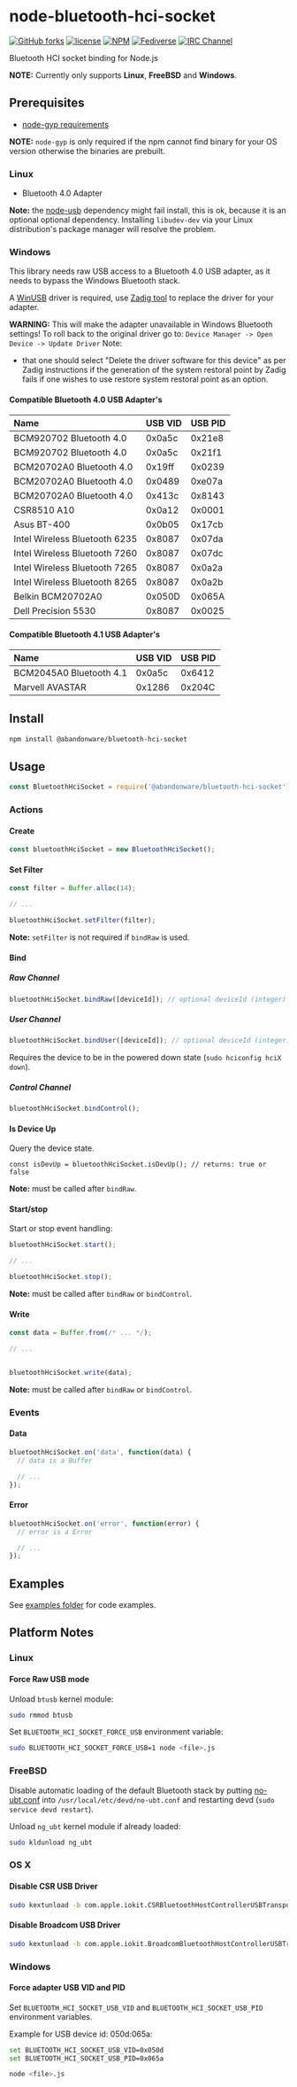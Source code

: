 # node-bluetooth-hci-socket

[![GitHub forks](
https://img.shields.io/github/forks/abandonware/node-bluetooth-hci-socket.svg?style=social&label=Fork&maxAge=2592000
)](
https://GitHub.com/abandonware/node-bluetooth-hci-socket/network/
)
[![license](
https://img.shields.io/badge/license-MIT-0.svg
)](MIT)
[![NPM](
https://img.shields.io/npm/v/@abandonware/bluetooth-hci-socket.svg
)](
https://www.npmjs.com/package/@abandonware/bluetooth-hci-socket
)
[![Fediverse](
https://img.shields.io/mastodon/follow/279303?domain=https%3A%2F%2Fmastodon.social&style=social#rzr
)](
https://mastodon.social/@rzr/103886495590566533#bluetooth-hci-socket
)
[![IRC Channel](
https://img.shields.io/badge/chat-on%20libera-brightgreen.svg
)](
https://kiwiirc.com/client/irc.libera.chat/#iot
)

Bluetooth HCI socket binding for Node.js

__NOTE:__ Currently only supports __Linux__, __FreeBSD__ and __Windows__.

## Prerequisites

 * [node-gyp requirements](https://github.com/TooTallNate/node-gyp#installation)

__NOTE:__ `node-gyp` is only required if the npm cannot find binary for your OS version otherwise the binaries are prebuilt.

### Linux

 * Bluetooth 4.0 Adapter

__Note:__ the [node-usb](https://github.com/nonolith/node-usb) dependency might fail install, this is ok, because it is an optional optional dependency. Installing ```libudev-dev``` via your Linux distribution's package manager will resolve the problem.

### Windows

This library needs raw USB access to a Bluetooth 4.0 USB adapter, as it needs to bypass the Windows Bluetooth stack.

A [WinUSB](https://msdn.microsoft.com/en-ca/library/windows/hardware/ff540196(v=vs.85).aspx) driver is required, use [Zadig tool](http://zadig.akeo.ie) to replace the driver for your adapter.

__WARNING:__ This will make the adapter unavailable in Windows Bluetooth settings! To roll back to the original driver go to: ```Device Manager -> Open Device -> Update Driver```
Note: 
- that one should select "Delete the driver software for this device" as per Zadig instructions if the generation of the system restoral point by Zadig fails if one wishes to use restore system restoral point as an option.

#### Compatible Bluetooth 4.0 USB Adapter's

| Name | USB VID | USB PID |
|:---- | :------ | :-------|
| BCM920702 Bluetooth 4.0 | 0x0a5c | 0x21e8 |
| BCM920702 Bluetooth 4.0 | 0x0a5c | 0x21f1 |
| BCM20702A0 Bluetooth 4.0 | 0x19ff | 0x0239 |
| BCM20702A0 Bluetooth 4.0 | 0x0489 | 0xe07a |
| BCM20702A0 Bluetooth 4.0 | 0x413c | 0x8143 |
| CSR8510 A10 | 0x0a12 | 0x0001 |
| Asus BT-400 | 0x0b05 | 0x17cb |
| Intel Wireless Bluetooth 6235 | 0x8087 | 0x07da |
| Intel Wireless Bluetooth 7260 | 0x8087 | 0x07dc |
| Intel Wireless Bluetooth 7265 | 0x8087 | 0x0a2a |
| Intel Wireless Bluetooth 8265 | 0x8087 | 0x0a2b |
| Belkin BCM20702A0 | 0x050D | 0x065A |
| Dell Precision 5530| 0x8087 | 0x0025 |

#### Compatible Bluetooth 4.1 USB Adapter's
| Name | USB VID | USB PID |
|:---- | :------ | :-------|
| BCM2045A0 Bluetooth 4.1 | 0x0a5c | 0x6412 |
| Marvell AVASTAR | 0x1286 | 0x204C |

## Install

```sh
npm install @abandonware/bluetooth-hci-socket
```

## Usage

```javascript
const BluetoothHciSocket = require('@abandonware/bluetooth-hci-socket');
```

### Actions

#### Create

```javascript
const bluetoothHciSocket = new BluetoothHciSocket();
```

#### Set Filter

```javascript
const filter = Buffer.alloc(14);

// ...

bluetoothHciSocket.setFilter(filter);
```

__Note:__ ```setFilter``` is not required if ```bindRaw``` is used.

#### Bind

##### Raw Channel

```javascript
bluetoothHciSocket.bindRaw([deviceId]); // optional deviceId (integer)
```

##### User Channel

```javascript
bluetoothHciSocket.bindUser([deviceId]); // optional deviceId (integer)
```

Requires the device to be in the powered down state (```sudo hciconfig hciX down```).

##### Control Channel

```javascript
bluetoothHciSocket.bindControl();
```

#### Is Device Up

Query the device state.

```
const isDevUp = bluetoothHciSocket.isDevUp(); // returns: true or false
```

__Note:__ must be called after ```bindRaw```.

#### Start/stop

Start or stop event handling:

```javascript
bluetoothHciSocket.start();

// ...

bluetoothHciSocket.stop();
```

__Note:__ must be called after ```bindRaw``` or ```bindControl```.

#### Write

```javascript
const data = Buffer.from(/* ... */);

// ...


bluetoothHciSocket.write(data);
```

__Note:__ must be called after ```bindRaw``` or ```bindControl```.

### Events

#### Data

```javascript
bluetoothHciSocket.on('data', function(data) {
  // data is a Buffer

  // ...
});
```

#### Error

```javascript
bluetoothHciSocket.on('error', function(error) {
  // error is a Error

  // ...
});
```

## Examples

See [examples folder](https://github.com/abandonware/node-bluetooth-hci-socket/blob/master/examples) for code examples.

## Platform Notes

### Linux

#### Force Raw USB mode

Unload ```btusb``` kernel module:

```sh
sudo rmmod btusb
```

Set ```BLUETOOTH_HCI_SOCKET_FORCE_USB``` environment variable:

```sh
sudo BLUETOOTH_HCI_SOCKET_FORCE_USB=1 node <file>.js
```

### FreeBSD

Disable automatic loading of the default Bluetooth stack by putting [no-ubt.conf](https://gist.github.com/myfreeweb/44f4f3e791a057bc4f3619a166a03b87) into ```/usr/local/etc/devd/no-ubt.conf``` and restarting devd (```sudo service devd restart```).

Unload ```ng_ubt``` kernel module if already loaded:

```sh
sudo kldunload ng_ubt
```

### OS X

#### Disable CSR USB Driver

```sh
sudo kextunload -b com.apple.iokit.CSRBluetoothHostControllerUSBTransport
```

#### Disable Broadcom USB Driver

```sh
sudo kextunload -b com.apple.iokit.BroadcomBluetoothHostControllerUSBTransport
```

### Windows

#### Force adapter USB VID and PID

Set ```BLUETOOTH_HCI_SOCKET_USB_VID``` and ```BLUETOOTH_HCI_SOCKET_USB_PID``` environment variables.

Example for USB device id: 050d:065a:

```sh
set BLUETOOTH_HCI_SOCKET_USB_VID=0x050d
set BLUETOOTH_HCI_SOCKET_USB_PID=0x065a

node <file>.js
```
